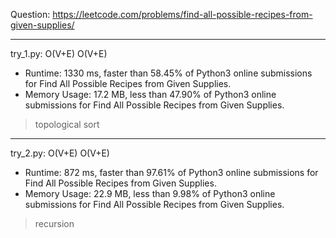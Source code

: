 Question: https://leetcode.com/problems/find-all-possible-recipes-from-given-supplies/

---

try_1.py: O(V+E) O(V+E)

* Runtime: 1330 ms, faster than 58.45% of Python3 online submissions for Find All Possible Recipes from Given Supplies.
* Memory Usage: 17.2 MB, less than 47.90% of Python3 online submissions for Find All Possible Recipes from Given Supplies.

> topological sort

---

try_2.py: O(V+E) O(V+E)

* Runtime: 872 ms, faster than 97.61% of Python3 online submissions for Find All Possible Recipes from Given Supplies.
* Memory Usage: 22.9 MB, less than 9.98% of Python3 online submissions for Find All Possible Recipes from Given Supplies.

> recursion
